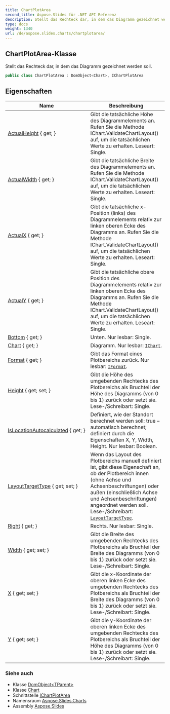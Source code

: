 ```yaml
---  
title: ChartPlotArea
second_title: Aspose.Slides für .NET API Referenz  
description: Stellt das Rechteck dar, in dem das Diagramm gezeichnet werden soll.
type: docs
weight: 1340  
url: /de/aspose.slides.charts/chartplotarea/
---  
```


## ChartPlotArea-Klasse  

Stellt das Rechteck dar, in dem das Diagramm gezeichnet werden soll.  

```csharp  
public class ChartPlotArea : DomObject<Chart>, IChartPlotArea  
```  

## Eigenschaften  

| Name | Beschreibung |  
| --- | --- |  
| [ActualHeight](../../aspose.slides.charts/chartplotarea/actualheight) { get; } | Gibt die tatsächliche Höhe des Diagrammelements an. Rufen Sie die Methode IChart.ValidateChartLayout() auf, um die tatsächlichen Werte zu erhalten. Leseart: Single. |  
| [ActualWidth](../../aspose.slides.charts/chartplotarea/actualwidth) { get; } | Gibt die tatsächliche Breite des Diagrammelements an. Rufen Sie die Methode IChart.ValidateChartLayout() auf, um die tatsächlichen Werte zu erhalten. Leseart: Single. |  
| [ActualX](../../aspose.slides.charts/chartplotarea/actualx) { get; } | Gibt die tatsächliche x-Position (links) des Diagrammelements relativ zur linken oberen Ecke des Diagramms an. Rufen Sie die Methode IChart.ValidateChartLayout() auf, um die tatsächlichen Werte zu erhalten. Leseart: Single. |  
| [ActualY](../../aspose.slides.charts/chartplotarea/actualy) { get; } | Gibt die tatsächliche obere Position des Diagrammelements relativ zur linken oberen Ecke des Diagramms an. Rufen Sie die Methode IChart.ValidateChartLayout() auf, um die tatsächlichen Werte zu erhalten. Leseart: Single. |  
| [Bottom](../../aspose.slides.charts/chartplotarea/bottom) { get; } | Unten. Nur lesbar: Single. |  
| [Chart](../../aspose.slides.charts/chartplotarea/chart) { get; } | Diagramm. Nur lesbar: [`IChart`](../ichart). |  
| [Format](../../aspose.slides.charts/chartplotarea/format) { get; } | Gibt das Format eines Plotbereichs zurück. Nur lesbar: [`IFormat`](../iformat). |  
| [Height](../../aspose.slides.charts/chartplotarea/height) { get; set; } | Gibt die Höhe des umgebenden Rechtecks des Plotbereichs als Bruchteil der Höhe des Diagramms (von 0 bis 1) zurück oder setzt sie. Lese-/Schreibart: Single. |  
| [IsLocationAutocalculated](../../aspose.slides.charts/chartplotarea/islocationautocalculated) { get; } | Definiert, wie der Standort berechnet werden soll: true – automatisch berechnet; definiert durch die Eigenschaften X, Y, Width, Height. Nur lesbar: Boolean. |  
| [LayoutTargetType](../../aspose.slides.charts/chartplotarea/layouttargettype) { get; set; } | Wenn das Layout des Plotbereichs manuell definiert ist, gibt diese Eigenschaft an, ob der Plotbereich innen (ohne Achse und Achsenbeschriftungen) oder außen (einschließlich Achse und Achsenbeschriftungen) angeordnet werden soll. Lese-/Schreibart: [`LayoutTargetType`](./layouttargettype). |  
| [Right](../../aspose.slides.charts/chartplotarea/right) { get; } | Rechts. Nur lesbar: Single. |  
| [Width](../../aspose.slides.charts/chartplotarea/width) { get; set; } | Gibt die Breite des umgebenden Rechtecks des Plotbereichs als Bruchteil der Breite des Diagramms (von 0 bis 1) zurück oder setzt sie. Lese-/Schreibart: Single. |  
| [X](../../aspose.slides.charts/chartplotarea/x) { get; set; } | Gibt die x-Koordinate der oberen linken Ecke des umgebenden Rechtecks des Plotbereichs als Bruchteil der Breite des Diagramms (von 0 bis 1) zurück oder setzt sie. Lese-/Schreibart: Single. |  
| [Y](../../aspose.slides.charts/chartplotarea/y) { get; set; } | Gibt die y-Koordinate der oberen linken Ecke des umgebenden Rechtecks des Plotbereichs als Bruchteil der Höhe des Diagramms (von 0 bis 1) zurück oder setzt sie. Lese-/Schreibart: Single. |  

### Siehe auch  

* Klasse [DomObject&lt;TParent&gt;](../../aspose.slides/domobject-1)  
* Klasse [Chart](../chart)  
* Schnittstelle [IChartPlotArea](../ichartplotarea)  
* Namensraum [Aspose.Slides.Charts](../../aspose.slides.charts)  
* Assembly [Aspose.Slides](../../)  

<!-- DO NOT EDIT: generiert von xmldocmd für Aspose.Slides.dll -->  